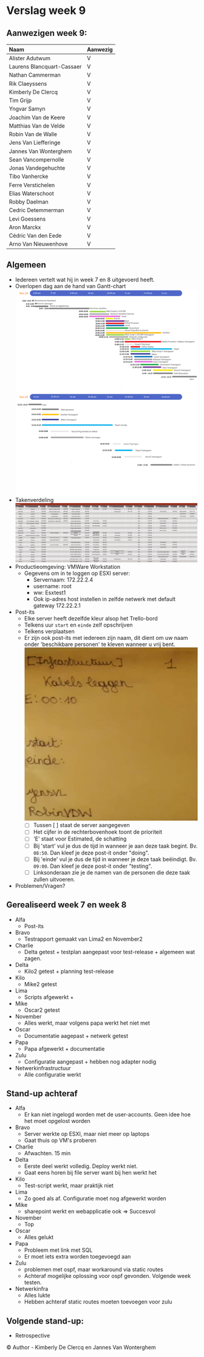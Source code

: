 # Verslag week 9

## Aanwezigen week 9:
| Naam                          | Aanwezig |
| :---                          | :---   |
| Alister Adutwum               | V |
| Laurens Blancquart-Cassaer    | V |
| Nathan Cammerman              | V |
| Rik Claeyssens                | V |
| Kimberly De Clercq            | V |
| Tim Grijp                     | V |
| Yngvar Samyn                  | V |
| Joachim Van de Keere          | V |
| Matthias Van de Velde         | V |
| Robin Van de Walle            | V |
| Jens Van Liefferinge          | V |
| Jannes Van Wonterghem         | V |
| Sean Vancompernolle           | V |
| Jonas Vandegehuchte           | V |
| Tibo Vanhercke                | V |
| Ferre Verstichelen            | V |
| Elias Waterschoot             | V |
| Robby Daelman                 | V |
| Cedric Detemmerman            | V |
| Levi Goessens                 | V |
| Aron Marckx                   | V |
| Cédric Van den Eede           | V |
| Arno Van Nieuwenhove          | V |

## Algemeen

- Iedereen vertelt wat hij in week 7 en 8 uitgevoerd heeft.
- Overlopen dag aan de hand van Gantt-chart
  ![Voormiddag](img/voormiddag.png)
  ![Voormiddag](img/namiddag.png)
- Takenverdeling
  ![Takenverdeling](img/Takenverdeling.JPG)
- Productieomgeving: VMWare Workstation
  - Gegevens om in te loggen op ESXI server:
    - Servernaam: 172.22.2.4
    - username: root
    - ww: Esxtest1
    - Ook ip-adres host instellen in zelfde netwerk met default gateway 172.22.2.1
- Post-its 
  - Elke server heeft dezelfde kleur alsop het Trello-bord
  - Telkens uur `start` en `einde` zelf opschrijven
  - Telkens verplaatsen
  - Er zijn ook post-its met iedereen zijn naam, dit dient om uw naam onder 'beschikbare personen' te kleven wanneer u vrij bent. 
  ![Voorbeeld](img/post-it.jpg)
    - [ ] Tussen [ ] staat de server aangegeven
    - [ ] Het cijfer in de rechterbovenhoek toont de prioriteit
    - [ ] 'E' staat voor Estimated, de schatting
    - [ ] Bij 'start' vul je dus de tijd in wanneer je aan deze taak begint. Bv. `08:50`. Dan kleef je deze post-it onder "doing".
    - [ ] Bij 'einde' vul je dus de tijd in wanneer je deze taak beëindigt. Bv. `09:00`. Dan kleef je deze post-it onder "testing". 
    - [ ] Linksonderaan zie je de namen van de personen die deze taak zullen uitvoeren. 

- Problemen/Vragen?

## Gerealiseerd week 7 en week 8
* Alfa
  * Post-its
* Bravo 
  * Testrapport gemaakt van Lima2 en November2
* Charlie 
  * Delta getest + testplan aangepast voor test-release + algemeen wat zagen.
* Delta 
  * Kilo2 getest + planning test-release
* Kilo 
  * Mike2 getest
* Lima 
  * Scripts afgewerkt + 
* Mike 
  * Oscar2 getest
* November 
  * Alles werkt, maar volgens papa werkt het niet met
* Oscar 
  * Documentatie aagepast + netwerk getest
* Papa 
  * Papa afgewerkt + documentatie
* Zulu 
  * Configuratie aangepast + hebben nog adapter nodig
* Netwerkinfrastructuur 
  * Alle configuratie werkt

## Stand-up achteraf

* Alfa
  * Er kan niet ingelogd worden met de user-accounts. Geen idee hoe het moet opgelost worden
* Bravo
  * Server werkte op ESXI, maar niet meer op laptops
  * Gaat thuis op VM's proberen
* Charlie
  * Afwachten. 15 min
* Delta
  * Eerste deel werkt volledig. Deploy werkt niet.
  * Gaat eens horen bij file server want bij hen werkt het
* Kilo
  * Test-script werkt, maar praktijk niet 
* Lima
  * Zo goed als af. Configuratie moet nog afgewerkt worden
* Mike
  * sharepoint werkt en webapplicatie ook => Succesvol
* November
  * Top
* Oscar
  * Alles gelukt
* Papa
  * Probleem met link met SQL
  * Er moet iets extra worden toegevoegd aan 
* Zulu
  * problemen met ospf, maar workaround via static routes
  * Achteraf mogelijke oplossing voor ospf gevonden. Volgende week testen.
* Netwerkinfra
  * Alles lukte
  * Hebben achteraf static routes moeten toevoegen voor zulu

## Volgende stand-up:
- Retrospective

© Author - Kimberly De Clercq en Jannes Van Wonterghem
